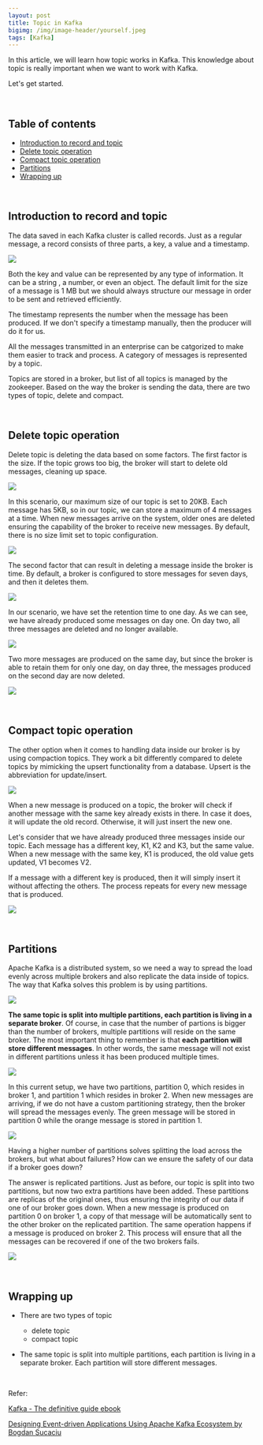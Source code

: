 ```yaml
---
layout: post
title: Topic in Kafka
bigimg: /img/image-header/yourself.jpeg
tags: [Kafka]
---
```


In this article, we will learn how topic works in Kafka. This knowledge about topic is really important when we want to work with Kafka.

Let's get started.

<br>

## Table of contents
- [Introduction to record and topic](#introduction-to-record-and-topic)
- [Delete topic operation](#delete-topic-operation)
- [Compact topic operation](#compact-topic-operation)
- [Partitions](#partitions)
- [Wrapping up](#wrapping-up)

<br>

## Introduction to record and topic

The data saved in each Kafka cluster is called records. Just as a regular message, a record consists of three parts, a key, a value and a timestamp.

![](../img/hadoop/kafka/topics-and-partitions/record.png)

Both the key and value can be represented by any type of information. It can be a string , a number, or even an object. The default limit for the size of a message is 1 MB but we should always structure our message in order to be sent and retrieved efficiently.

The timestamp represents the number when the message has been produced. If we don't specify a timestamp manually, then the producer will do it for us.

All the messages transmitted in an enterprise can be catgorized to make them easier to track and process. A category of messages is represented by a topic.

Topics are stored in a broker, but list of all topics is managed by the zookeeper. Based on the way the broker is sending the data, there are two types of topic, delete and compact.


<br>

## Delete topic operation

Delete topic is deleting the data based on some factors. The first factor is the size. If the topic grows too big, the broker will start to delete old messages, cleaning up space.

![](../img/hadoop/kafka/topics-and-partitions/delete-topic.png)

In this scenario, our maximum size of our topic is set to 20KB. Each message has 5KB, so in our topic, we can store a maximum of 4 messages at a time. When new messages arrive on the system, older ones are deleted ensuring the capability of the broker to receive new messages. By default, there is no size limit set to topic configuration.

![](../img/hadoop/kafka/topics-and-partitions/delete-topic-1.png)

The second factor that can result in deleting a message inside the broker is time. By default, a broker is configured to store messages for seven days, and then it deletes them.

![](../img/hadoop/kafka/topics-and-partitions/delete-topic-with-time.png)

In our scenario, we have set the retention time to one day. As we can see, we have already produced some messages on day one. On day two, all three messages are deleted and no longer available.

![](../img/hadoop/kafka/topics-and-partitions/delete-topic-with-time-1.png)

Two more messages are produced on the same day, but since the broker is able to retain them for only one day, on day three, the messages produced on the second day are now deleted.

![](../img/hadoop/kafka/topics-and-partitions/delete-topic-with-time-2.png)

<br>

## Compact topic operation

The other option when it comes to handling data inside our broker is by using compaction topics. They work a bit differently compared to delete topics by mimicking the upsert functionality from a database. Upsert is the abbreviation for update/insert.

![](../img/hadoop/kafka/topics-and-partitions/compact-topic.png)

When a new message is produced on a topic, the broker will check if another message with the same key already exists in there. In case it does, it will update the old record. Otherwise, it will just insert the new one.

Let's consider that we have already produced three messages inside our topic. Each message has a different key, K1, K2 and K3, but the same value. When a new message with the same key, K1 is produced, the old value gets updated, V1 becomes V2.

If a message with a different key is produced, then it will simply insert it without affecting the others. The process repeats for every new message that is produced.

![](../img/hadoop/kafka/topics-and-partitions/compact-topic-1.png)

<br>

## Partitions

Apache Kafka is a distributed system, so we need a way to spread the load evenly across multiple brokers and also replicate the data inside of topics. The way that Kafka solves this problem is by using partitions.

![](../img/hadoop/kafka/topics-and-partitions/partitions.png)

**The same topic is split into multiple partitions, each partition is living in a separate broker**. Of course, in case that the number of partions is bigger than the number of brokers, multiple partitions will reside on the same broker. The most important thing to remember is that **each partition will store different messages**. In other words, the same message will not exist in different partitions unless it has been produced multiple times.

![](../img/hadoop/kafka/topics-and-partitions/partitions-1.png)

In this current setup, we have two partitions, partition 0, which resides in broker 1, and partition 1 which resides in broker 2. When new messages are arriving, if we do not have a custom partitioning strategy, then the broker will spread the messages evenly. The green message will be stored in partition 0 while the orange message is stored in partition 1.

![](../img/hadoop/kafka/topics-and-partitions/partitions-2.png)

Having a higher number of partitions solves splitting the load across the brokers, but what about failures? How can we ensure the safety of our data if a broker goes down?

The answer is replicated partitions. Just as before, our topic is split into two partitions, but now two extra partitions have been added. These partitions are replicas of the original ones, thus ensuring the integrity of our data if one of our broker goes down. When a new message is produced on partition 0 on broker 1, a copy of that message will be automatically sent to the other broker on the replicated partition. The same operation happens if a message is produced on broker 2. This process will ensure that all the messages can be recovered if one of the two brokers fails.

![](../img/hadoop/kafka/topics-and-partitions/partitions-3.png)

<br>

## Wrapping up
- There are two types of topic

    - delete topic
    - compact topic

- The same topic is split into multiple partitions, each partition is living in a separate broker. Each partition will store different messages.

<br>

Refer:

[Kafka - The definitive guide ebook]()

[Designing Event-driven Applications Using Apache Kafka Ecosystem by Bogdan Sucaciu](https://app.pluralsight.com/library/courses/designing-event-driven-applications-apache-kafka-ecosystem/table-of-contents)